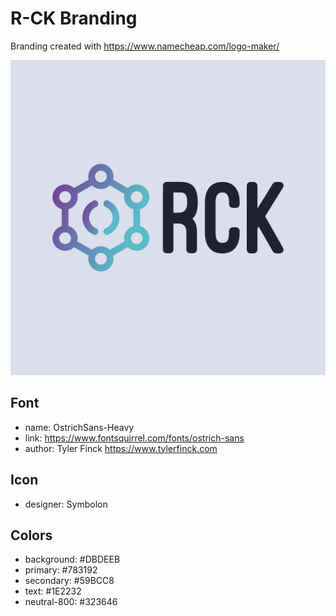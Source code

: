 # R-CK  Branding

Branding created with https://www.namecheap.com/logo-maker/

![R-CK Logo](./vector/default.svg)

## Font

- name: OstrichSans-Heavy
- link: https://www.fontsquirrel.com/fonts/ostrich-sans
- author: Tyler Finck https://www.tylerfinck.com

## Icon

- designer: Symbolon

## Colors

- background: #DBDEEB
- primary: #783192
- secondary: #59BCC8
- text: #1E2232
- neutral-800: #323646